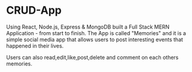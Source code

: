 # CRUD-App
Using React, Node.js, Express & MongoDB  built a Full Stack MERN Application - from start to finish. The App is called "Memories" and it is a simple social media app that allows users to post interesting events that happened in their lives.

Users can also read,edit,like,post,delete and comment on each others memories.